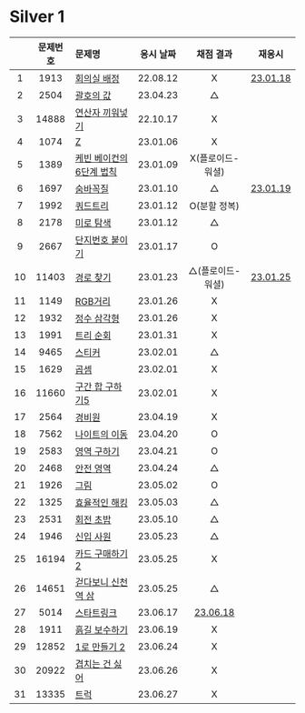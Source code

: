# Silver 1

|     | 문제번호 | 문제명                                | 응시 날짜 |          채점 결과           |            재응시             |
| :-: | :------: | :------------------------------------ | :-------: | :--------------------------: | :---------------------------: |
|  1  |   1913   | [회의실 배정](./1931.js)              | 22.08.12  |              X               |   [23.01.18](./1931_re.js)    |
|  2  |   2504   | [괄호의 값](./2504.js)                | 23.04.23  |              △               |
|  3  |  14888   | [연산자 끼워넣기](./14888.js)         | 22.10.17  |              X               |
|  4  |   1074   | [Z](./1074.js)                        | 23.01.06  |              X               |
|  5  |   1389   | [케빈 베이컨의 6단계 법칙](./1389.js) | 23.01.09  |       X(플로이드-워셜)       |
|  6  |   1697   | [숨바꼭질](./1697.js)                 | 23.01.10  |              △               | [23.01.19](./replay/1697.js)  |
|  7  |   1992   | [쿼드트리](./1992.js)                 | 23.01.12  |         O(분할 정복)         |
|  8  |   2178   | [미로 탐색](./2178.js)                | 23.01.12  |              △               |
|  9  |   2667   | [단지번호 붙이기](./2667.js)          | 23.01.17  |              O               |
| 10  |  11403   | [경로 찾기](./11403.js)               | 23.01.23  |       △(플로이드-워셜)       | [23.01.25](./replay/11403.js) |
| 11  |   1149   | [RGB거리](./1149.js)                  | 23.01.26  |              X               |
| 12  |   1932   | [정수 삼각형](./1932.js)              | 23.01.26  |              X               |
| 13  |   1991   | [트리 순회](./1991.js)                | 23.01.31  |              X               |
| 14  |   9465   | [스티커](./9465.js)                   | 23.02.01  |              △               |
| 15  |   1629   | [곱셈](./1629.js)                     | 23.02.01  |              X               |
| 16  |  11660   | [구간 합 구하기5](./11660.js)         | 23.02.01  |              X               |
| 17  |   2564   | [경비원](./2564.js)                   | 23.04.19  |              X               |
| 18  |   7562   | [나이트의 이동](./7562.js)            | 23.04.20  |              O               |
| 19  |   2583   | [영역 구하기](./2583.js)              | 23.04.21  |              O               |
| 20  |   2468   | [안전 영역](./2468.js)                | 23.04.24  |              △               |
| 21  |   1926   | [그림](./1926.js)                     | 23.05.02  |              O               |
| 22  |   1325   | [효율적인 해킹](./1325.js)            | 23.05.03  |              △               |
| 23  |   2531   | [회전 초밥](./2531.js)                | 23.05.10  |              △               |
| 24  |   1946   | [신입 사원](./1946.js)                | 23.05.23  |              △               |
| 25  |  16194   | [카드 구매하기2](./16194.js)          | 23.05.25  |              X               |
| 26  |  14651   | [걷다보니 신천역 삼](./14651.js)      | 23.05.25  |              △               |
| 27  |   5014   | [스타트링크](./5014.js)               | 23.06.17  | [23.06.18](./replay/5014.js) |
| 28  |   1911   | [흙길 보수하기](./1911.js)            | 23.06.19  |              X               |
| 29  |  12852   | [1로 만들기 2](./12852.js)            | 23.06.24  |              X               |
| 30  |  20922   | [겹치는 건 싫어](./20922.js)          | 23.06.26  |              X               |
| 31  |  13335   | [트럭](./13335.js)                    | 23.06.27  |              X               |
